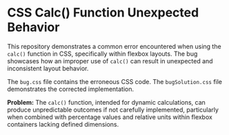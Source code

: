 # CSS Calc() Function Unexpected Behavior

This repository demonstrates a common error encountered when using the `calc()` function in CSS, specifically within flexbox layouts.  The bug showcases how an improper use of `calc()` can result in unexpected and inconsistent layout behavior.

The `bug.css` file contains the erroneous CSS code. The `bugSolution.css` file demonstrates the corrected implementation.

**Problem:**  The `calc()` function, intended for dynamic calculations, can produce unpredictable outcomes if not carefully implemented, particularly when combined with percentage values and relative units within flexbox containers lacking defined dimensions.